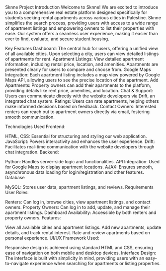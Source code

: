Sknne Project
Introduction
Welcome to Sknne! We are excited to introduce you to a comprehensive real estate platform designed specifically for students seeking rental apartments across various cities in Palestine. Sknne simplifies the search process, providing users with access to a wide range of apartment listings and empowering owners to list their properties with ease. Our system offers a seamless user experience, making it easier than ever to find, evaluate, and secure student housing.

Key Features
Dashboard:
The central hub for users, offering a unified view of all available cities. Upon selecting a city, users can view detailed listings of apartments for rent.
Apartment Listings:
View detailed apartment information, including rental price, location, and amenities. Apartments are presented clearly for users to compare and choose from.
Google Maps Integration:
Each apartment listing includes a map view powered by Google Maps API, allowing users to see the precise location of the apartment.
Add Apartments:
Property owners can add their apartments to the platform, providing details like rent price, amenities, and location.
Chat & Support:
Users can communicate directly with the website developers via Drift, an integrated chat system.
Ratings:
Users can rate apartments, helping others make informed decisions based on feedback.
Contact Owners:
Interested renters can reach out to apartment owners directly via email, fostering smooth communication.

Technologies Used
Frontend:

HTML, CSS: Essential for structuring and styling our web application.
JavaScript: Powers interactivity and enhances the user experience.
Drift: Facilitates real-time communication with the website developers through chat integration.
Backend:

Python: Handles server-side logic and functionalities.
API Integration: Used for Google Maps to display apartment locations.
AJAX: Ensures smooth, asynchronous data loading for login/registration and other features.
Database

MySQL: Stores user data, apartment listings, and reviews.
Requirements
User Roles:

Renters: Can log in, browse cities, view apartment listings, and contact owners.
Property Owners: Can log in to add, update, and manage their apartment listings.
Dashboard
Availability:
Accessible by both renters and property owners.
Features:

View all available cities and apartment listings.
Add new apartments, update details, and track rental interest.
Rate and review apartments based on personal experience.
UI/UX
Framework Used:

Responsive design is achieved using standard HTML and CSS, ensuring ease of navigation on both mobile and desktop devices.
Interface Design:
The interface is built with simplicity in mind, providing users with an easy-to-navigate experience when searching for apartments or listing properties.









